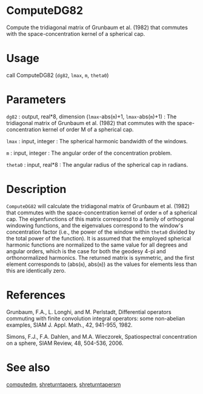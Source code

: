 # ComputeDG82

Compute the tridiagonal matrix of Grunbaum et al. (1982) that commutes with the space-concentration kernel of a spherical cap.

# Usage

call ComputeDG82 (`dg82`, `lmax`, `m`, `theta0`)

# Parameters

`dg82` : output, real\*8, dimension (`lmax`-abs(`m`)+1, `lmax`-abs(`m`)+1)
:   The tridiagonal matrix of Grunbaum et al. (1982) that commutes with the space-concentration kernel of order M of a spherical cap.
	
`lmax` : input, integer
:   The spherical harmonic bandwidth of the windows.

`m` : input, integer
:   The angular order of the concentration problem.
	
`theta0` : input, real\*8
:   The angular radius of the spherical cap in radians.

# Description

`ComputeDG82` will calculate the tridiagonal matrix of Grunbaum et al. (1982) that commutes with the space-concentration kernel of order `m` of a spherical cap. The eigenfunctions of this matrix correspond to a family of orthogonal windowing functions, and the eigenvalues correspond to the window's concentration factor (i.e., the power of the window within `theta0` divided by the total power of the function). It is assumed that the employed spherical harmonic functions are normalized to the same value for all degrees and angular orders, which is the case for both the geodesy 4-pi and orthonormalized harmonics. The returned matrix is symmetric, and the first element corresponds to (abs(`m`), abs(`m`)) as the values for elements less than this are identically zero.

# References

Grunbaum, F.A., L. Longhi, and M. Perlstadt, Differential operators commuting with finite convolution integral operators: some non-abelian examples, SIAM J. Appl. Math., 42, 941-955, 1982.

Simons, F.J., F.A. Dahlen, and M.A. Wieczorek, Spatiospectral concentration on a sphere, SIAM Review, 48, 504-536, 2006.

# See also

[computedm](computedm.html), [shreturntapers](shreturntapers.html), [shreturntapersm](shreturntapersm.html)
